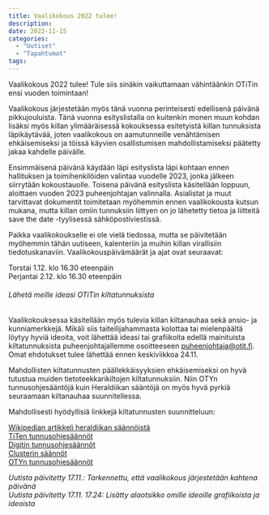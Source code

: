 ```yaml
---
title: Vaalikokous 2022 tulee!
description:
date: 2022-11-15
categories:
  - "Uutiset"
  - "Tapahtumat"
tags:
---
```


Vaalikokous 2022 tulee! Tule siis sinäkin vaikuttamaan vähintäänkin OTiTin ensi vuoden toimintaan!

<!--more-->

Vaalikokous järjestetään myös tänä vuonna perinteisesti edellisenä päivänä pikkujouluista. Tänä vuonna esityslistalla on kuitenkin monen muun kohdan lisäksi myös killan ylimääräisessä kokouksessa esitetyistä killan tunnuksista läpikäytävää, joten vaalikokous on aamutunneille venähtämisen ehkäisemiseksi ja töissä käyvien osallistumisen mahdollistamiseksi päätetty jakaa kahdelle päivälle.

Ensimmäisenä päivänä käydään läpi esityslista läpi kohtaan ennen hallituksen ja toimihenkilöiden valintaa vuodelle 2023, jonka jälkeen siirrytään kokoustauolle. Toisena päivänä esityslista käsitellään loppuun, aloittaen vuoden 2023 puheenjohtajan valinnalla. Asialistat ja muut tarvittavat dokumentit toimitetaan myöhemmin ennen vaalikokousta kutsun mukana, mutta killan omiin tunnuksiin liittyen on jo lähetetty tietoa ja liitteitä save the date -tyylisessä sähköpostiviestissä.

Paikka vaalikokoukselle ei ole vielä tiedossa, mutta se päivitetään myöhemmin tähän uutiseen, kalenteriin ja muihin killan virallisiin tiedotuskanaviin. Vaalikokouspäivämäärät ja ajat ovat seuraavat:

Torstai 1.12. klo 16.30 eteenpäin  
Perjantai 2.12. klo 16.30 eteenpäin

###### Lähetä meille ideasi OTiTin kiltatunnuksista

Vaalikokouksessa käsitellään myös tulevia killan kiltanauhaa sekä ansio- ja kunniamerkkejä. Mikäli siis taiteilijahammasta kolottaa tai mielenpäältä löytyy hyviä ideoita, voit lähettää ideasi tai grafiikoita edellä mainituista kiltatunnuksista puheenjohtajallemme osoitteeseen puheenjohtaja@otit.fi. Omat ehdotukset tulee lähettää ennen keskiviikkoa 24.11.

Mahdollisten kiltatunnusten päällekkäisyyksien ehkäisemiseksi on hyvä tutustua muiden tietoteekkarikiltojen kiltatunnuksiin. Niin OTYn tunnusohjesääntöjä kuin Heraldiikan sääntöjä on myös hyvä pyrkiä seuraamaan kiltanauhaa suunnitellessa.

Mahdollisesti hyödyllisiä linkkejä kiltatunnusten suunnitteluun:

[Wikipedian artikkeli heraldiikan säännöistä](https://fi.wikipedia.org/wiki/Heraldiikka)  
[TiTen tunnusohjesäännöt](https://tite.cs.tut.fi/wiki/merkkiohjesaeaentoe)  
[Digitin tunnusohjesäännöt](https://assets.ctfassets.net/l2p0cbhh34my/4MpmuOVPwZEu4PxUyadWym/ba62cc532ea47fae099b8bcb7cfc6dcd/Digit_ry_Tunnusohjes____nt___2022.pdf)  
[Clusterin säännöt](https://cluster.fi/rules)  
[OTYn tunnusohjesäännöt](https://www.oty.fi/wordpress/wp-content/uploads/2021/01/oty_tunnusohjesaanto.pdf)

*Uutista päivitetty 17.11.: Tarkennettu, että vaalikokous järjestetään kahtena päivänä*  
*Uutista päivitetty 17.11. 17.24: Lisätty alaotsikko omille ideoille grafiikoista ja ideoista*

